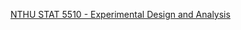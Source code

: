 [NTHU STAT 5510 - Experimental Design and Analysis](http://www.stat.nthu.edu.tw/~swcheng/Teaching/stat5510/)